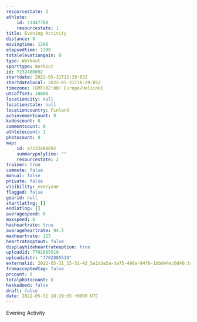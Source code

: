 ```yaml
---
resourcestate: 2
athlete:
    id: 71447788
    resourcestate: 1
title: Evening Activity
distance: 0
movingtime: 1298
elapsedtime: 1298
totalelevationgain: 0
type: Workout
sporttype: Workout
id: 7232480092
startdate: 2022-05-31T15:29:05Z
startdatelocal: 2022-05-31T18:29:05Z
timezone: (GMT+02:00) Europe/Helsinki
utcoffset: 10800
locationcity: null
locationstate: null
locationcountry: Finland
achievementcount: 0
kudoscount: 0
commentcount: 0
athletecount: 1
photocount: 0
map:
    id: a7232480092
    summarypolyline: ""
    resourcestate: 2
trainer: true
commute: false
manual: false
private: false
visibility: everyone
flagged: false
gearid: null
startlatlng: []
endlatlng: []
averagespeed: 0
maxspeed: 0
hasheartrate: true
averageheartrate: 94.5
maxheartrate: 115
heartrateoptout: false
displayhideheartrateoption: true
uploadid: 7702885519
uploadidstr: "7702885519"
externalid: 2022-05-31_15-51-42_5a1d1e5a-da75-498a-94f8-1bbd44ec0d40.tcx
fromacceptedtag: false
prcount: 0
totalphotocount: 0
haskudoed: false
draft: false
date: 2022-05-31 18:29:05 +0000 UTC
---
```

Evening Activity